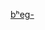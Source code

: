 [bʰeg-](https://en.wiktionary.org/wiki/Reconstruction:Proto-Indo-European/b%CA%B0eg- "Reconstruction:Proto-Indo-European/bʰeg-")